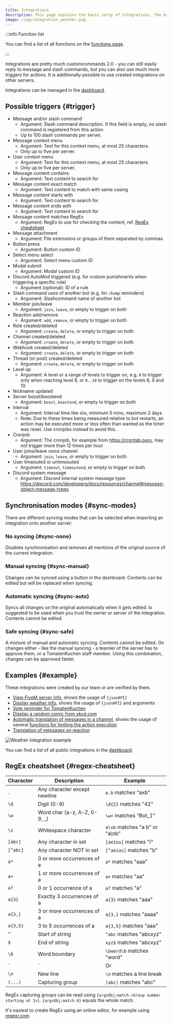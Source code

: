 ```yaml
---
title: Integrations
description: This page explains the basic setup of integrations, the better version of customcommands.
image: /img/integration_weather.png
---
```


:::info Function list

You can find a list of all functions on the [functions page](/category/action-functions).

:::

Integrations are pretty much customcommands 2.0 - you can still easily reply to message and slash commands, but you can also use much more triggers for actions.
It is additionally possible to use created integrations on other servers.

Integrations can be managed in the [dashboard](https://tomatenkuchen.com/dashboard/integrations).

## Possible triggers {#trigger}

- Message and/or slash command
	- Argument: Slash command description. If this field is empty, no slash command is registered from this action.
	- Up to 100 slash commands per server.
- Message context menu
	- Argument: Text for this context menu, at most 25 characters.
	- Only up to five per server.
- User context menu
	- Argument: Text for this context menu, at most 25 characters.
	- Only up to five per server.
- Message content contains
	- Argument: Text content to search for
- Message content exact match
	- Argument: Text content to match with same casing
- Message content starts with
	- Argument: Text content to search for
- Message content ends with
	- Argument: Text content to search for
- Message content matches RegEx
	- Argument: RegEx to use for checking the content, ref. [RegEx cheatsheet](#regex-cheatsheet)
- Message attachment
	- Argument: File extensions or groups of them separated by commas
- Button press
	- Argument: Button custom ID
- Select menu select
	- Argument: Select menu custom ID
- Modal submit
	- Argument: Modal custom ID
- Discord AutoMod triggered (e.g. for custom punishments when triggering a specific rule)
	- Argument (optional): ID of a rule
- Slash command uses of another bot (e.g. for `/bump` reminders)
	- Argument: Slashcommand name of another bot
- Member join/leave
	- Argument: `join`, `leave`, or empty to trigger on both
- Reaction add/remove
	- Argument: `add`, `remove`, or empty to trigger on both
- Role created/deleted
	- Argument: `create`, `delete`, or empty to trigger on both
- Channel created/deleted
	- Argument: `create`, `delete`, or empty to trigger on both
- Webhook created/deleted
	- Argument: `create`, `delete`, or empty to trigger on both
- Thread (or post) created/deleted
	- Argument: `create`, `delete`, or empty to trigger on both
- Level up
	- Argument: A level or a range of levels to trigger on, e.g. `8` to trigger only when reaching level 8, or `8..10` to trigger on the levels 8, 9 and 10.
- Nickname updated
- Server boost/boostend
	- Argument: `boost`, `boostend`, or empty to trigger on both
- Interval
	- Argument: Interval time like `45m`, minimum 5 mins, maximum 2 days
	- Note: Due to these times being measured relative to bot restarts, an action may be executed more or less often than wanted as the timer was reset. Use cronjobs instead to avoid this.
- Cronjob
	- Argument: The cronjob, for example from https://crontab.guru, may not trigger more than 12 times per hour
- User joins/leave voice channel
	- Argument: `join`, `leave`, or empty to trigger on both
- User timeouted or untimeouted
	- Argument: `timeout`, `timeoutend`, or empty to trigger on both
- Discord system message
	- Argument: Discord internal system message type: https://discord.com/developers/docs/resources/channel#message-object-message-types

## Synchronisation modes {#sync-modes}

There are different syncing modes that can be selected when importing an integration onto another server:

### No syncing {#sync-none}

Disables synchronisation and removes all mentions of the original source of the current integration.

### Manual syncing {#sync-manual}

Changes can be synced using a button in the dashboard. Contents can be edited but will be replaced when syncing.

### Automatic syncing {#sync-auto}

Syncs all changes on the original automatically when it gets edited. Is suggested to be used when you trust the owner or server of the integration. Contents cannot be edited.

### Safe syncing {#sync-safe}

A mixture of manual and automatic syncing. Contents cannot be edited. On changes either - like the manual syncing - a teamler of the server has to approve them, or a TomatenKuchen staff member. Using this combination, changes can be approved faster.

## Examples {#example}

These integrations were created by our team or are verified by them.

- [View FiveM server info](https://tomatenkuchen.com/dashboard/integrations?info=fivem), shows the usage of `{jsonAPI}`
- [Display weather info](https://tomatenkuchen.com/dashboard/integrations?info=weather), shows the usage of `{jsonAPI}` and arguments
- [Vote reminder for TomatenKuchen](https://tomatenkuchen.com/dashboard/integrations?info=vote-reminder)
- [Display a random comic from xkcd.com](https://tomatenkuchen.com/dashboard/integrations?info=xkcd)
- [Automatic translation of messages in a channel](https://tomatenkuchen.com/dashboard/integrations?info=autotranslate), shows the usage of several [functions for limiting the action execution](/functions/control)
- [Translation of messages on reaction](https://tomatenkuchen.com/dashboard/integrations?info=flag-reaction-translate)

![Weather integration example](/img/integration_weather.png)

You can find a list of all public integrations in the [dashboard](https://tomatenkuchen.com/dashboard/integrations).

## RegEx cheatsheet {#regex-cheatsheet}

| Character | Description                  | Example                        |
|-----------|------------------------------|--------------------------------|
| `.`       | Any character except newline | `a.b` matches "axb"            |
| `\d`      | Digit (0-9)                  | `\d{2}` matches "42"           |
| `\w`      | Word char (a-z, A-Z, 0-9, _) | `\w+` matches "Bot_1"          |
| `\s`      | Whitespace character         | `a\sb` matches "a b" or "a\nb" |
| `[abc]`   | Any character in set         | `[aeiou]` matches "i"          |
| `[^abc]`  | Any character NOT in set     | `[^aeiou]` matches "b"         |
| `a*`      | 0 or more occurrences of a   | `a*` matches "aaa"             |
| `a+`      | 1 or more occurrences of a   | `a+` matches "aa"              |
| `a?`      | 0 or 1 occurrence of a       | `a?` matches "a"               |
| `a{3}`    | Exactly 3 occurrences of a   | `a{3}` matches "aaa"           |
| `a{3,}`   | 3 or more occurrences of a   | `a{3,}` matches "aaaa"         |
| `a{3,5}`  | 3 to 5 occurrences of a      | `a{3,5}` matches "aaa"         |
| `^`       | Start of string              | `^abc` matches "abcxyz"        |
| `$`       | End of string                | `xyz$` matches "abcxyz"        |
| `\b`      | Word boundary                | `\bword\b` matches "word"      |
| `|`       | Or                           | `a|b` matches "a" or "b"       |
| `\n`      | New line                     | `\n` matches a line break      |
| `(...)`   | Capturing group              | `(abc)` matches "abc"          |

RegEx capturing groups can be read using `{argsObj;match.<Group number starting at 1>}`.
`{argsObj;match.0}` equals the whole match.

It's easiest to create RegEx using an online editor, for example using [regexr.com](https://regexr.com).
